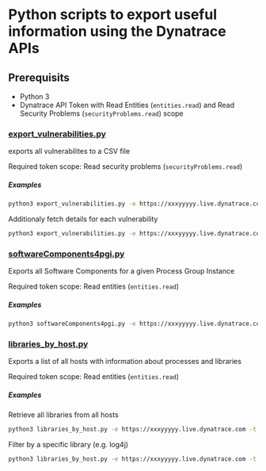 # Python scripts to export useful information using the Dynatrace APIs

## Prerequisits
- Python 3
- Dynatrace API Token with Read Entities (`entities.read`) and Read Security Problems (`securityProblems.read`) scope 



### [export_vulnerabilities.py](export_vulnerabilities.py)
exports all vulnerabilites to a CSV file

Required token scope: Read security problems (`securityProblems.read`)

##### Examples
```bash
python3 export_vulnerabilities.py -e https://xxxyyyyy.live.dynatrace.com -t dt0c01.XXX... 
```
Additionaly fetch details for each vulnerability
```bash
python3 export_vulnerabilities.py -e https://xxxyyyyy.live.dynatrace.com -t dt0c01.XXX... -d
```

### [softwareComponents4pgi.py](softwareComponents4pgi.py)
Exports all Software Components for a given Process Group Instance

Required token scope: Read entities (`entities.read`)

##### Examples
```bash
python3 softwareComponents4pgi.py -e https://xxxyyyyy.live.dynatrace.com -t dt0c01.XXX... -id PROCESS_GROUP_INSTANCE_XXX
```

### [libraries_by_host.py](libraries_by_host.py)
Exports a list of all hosts with information about processes and libraries

Required token scope: Read entities (`entities.read`)

##### Examples
Retrieve all libraries from all hosts
```bash
python3 libraries_by_host.py -e https://xxxyyyyy.live.dynatrace.com -t dt0c01.XXX... 
```
Filter by a specific library (e.g. log4j)
```bash
python3 libraries_by_host.py -e https://xxxyyyyy.live.dynatrace.com -t dt0c01.XXX... -l org.apache.logging.log4j
```

